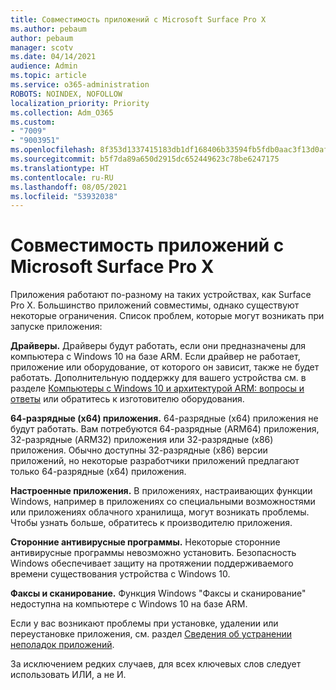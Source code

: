 ```yaml
---
title: Совместимость приложений с Microsoft Surface Pro X
ms.author: pebaum
author: pebaum
manager: scotv
ms.date: 04/14/2021
audience: Admin
ms.topic: article
ms.service: o365-administration
ROBOTS: NOINDEX, NOFOLLOW
localization_priority: Priority
ms.collection: Adm_O365
ms.custom:
- "7009"
- "9003951"
ms.openlocfilehash: 8f353d1337415183db1df168406b33594fb5fdb0aac3f13d0afe3e682fa6e3f3
ms.sourcegitcommit: b5f7da89a650d2915dc652449623c78be6247175
ms.translationtype: HT
ms.contentlocale: ru-RU
ms.lasthandoff: 08/05/2021
ms.locfileid: "53932038"
---
```

# <a name="app-compatibility-with-microsoft-surface-pro-x"></a>Совместимость приложений с Microsoft Surface Pro X

Приложения работают по-разному на таких устройствах, как Surface Pro X. Большинство приложений совместимы, однако существуют некоторые ограничения. Список проблем, которые могут возникать при запуске приложения: 

**Драйверы.** Драйверы будут работать, если они предназначены для компьютера с Windows 10 на базе ARM. Если драйвер не работает, приложение или оборудование, от которого он зависит, также не будет работать. Дополнительную поддержку для вашего устройства см. в разделе [Компьютеры с Windows 10 и архитектурой ARM: вопросы и ответы](https://support.microsoft.com/windows/windows-10-arm-based-pcs-faq-477f51df-2e3b-f68f-31b0-06f5e4f8ebb5) или обратитесь к изготовителю оборудования.

**64-разрядные (x64) приложения.** 64-разрядные (x64) приложения не будут работать. Вам потребуются 64-разрядные (ARM64) приложения, 32-разрядные (ARM32) приложения или 32-разрядные (x86) приложения. Обычно доступны 32-разрядные (x86) версии приложений, но некоторые разработчики приложений предлагают только 64-разрядные (x64) приложения.

**Настроенные приложения.** В приложениях, настраивающих функции Windows, например в приложениях со специальными возможностями или приложениях облачного хранилища, могут возникать проблемы. Чтобы узнать больше, обратитесь к производителю приложения.

**Сторонние антивирусные программы.** Некоторые сторонние антивирусные программы невозможно установить. Безопасность Windows обеспечивает защиту на протяжении поддерживаемого времени существования устройства с Windows 10.

**Факсы и сканирование.** Функция Windows "Факсы и сканирование" недоступна на компьютере с Windows 10 на базе ARM.

Если у вас возникают проблемы при установке, удалении или переустановке приложения, см. раздел [Сведения об устранении неполадок приложений](https://docs.microsoft.com/troubleshoot/mem/intune/troubleshoot-app-install#app-troubleshooting-details).

За исключением редких случаев, для всех ключевых слов следует использовать ИЛИ, а не И.